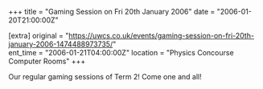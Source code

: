 +++
title = "Gaming Session on Fri 20th January 2006"
date = "2006-01-20T21:00:00Z"

[extra]
original = "https://uwcs.co.uk/events/gaming-session-on-fri-20th-january-2006-1474488973735/"    
ent_time = "2006-01-21T04:00:00Z"
location = "Physics Concourse Computer Rooms"
+++

Our regular gaming sessions of Term 2\! Come one and all\!

